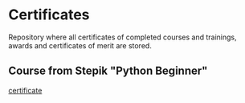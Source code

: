 # Certificates
Repository where all certificates of completed courses and trainings, awards and certificates of merit are stored.

## Course from Stepik "Python Beginner"
[certificate](stepik_python_beginner.pdf)
